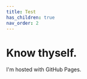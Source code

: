 ```yaml
---
title: Test
has_children: true
nav_order: 2
---
```


# Know thyself.

I'm hosted with GitHub Pages.
